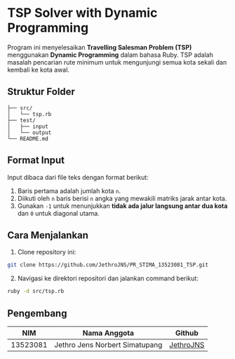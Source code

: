 # TSP Solver with Dynamic Programming

Program ini menyelesaikan **Travelling Salesman Problem (TSP)** menggunakan **Dynamic Programming** dalam bahasa Ruby. TSP adalah masalah pencarian rute minimum untuk mengunjungi semua kota sekali dan kembali ke kota awal.

## Struktur Folder

```
├── src/
│   └── tsp.rb
├── test/
│   ├── input
│   └── output
└── README.md
```

## Format Input

Input dibaca dari file teks dengan format berikut:

1. Baris pertama adalah jumlah kota `n`.
2. Diikuti oleh `n` baris berisi `n` angka yang mewakili matriks jarak antar kota.
3. Gunakan `-1` untuk menunjukkan **tidak ada jalur langsung antar dua kota** dan `0` untuk diagonal utama.


## Cara Menjalankan

1. Clone repository ini:

```bash
git clone https://github.com/JethroJNS/PR_STIMA_13523081_TSP.git
```

2. Navigasi ke direktori repositori dan jalankan command berikut:

```bash
ruby -d src/tsp.rb
```

## Pengembang

| **NIM**  | **Nama Anggota**               | **Github** |
| -------- | ------------------------------ | ---------- |
| 13523081 | Jethro Jens Norbert Simatupang | [JethroJNS](https://github.com/JethroJNS) |